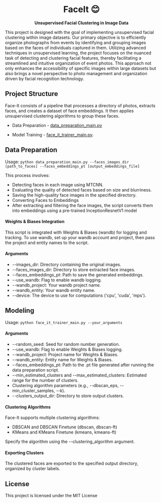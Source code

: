 <h1 align="center">
  FaceIt 😊
</h1>

<p align="center">
  <strong>Unsupervised Facial Clustering in Image Data</strong>
</p>

<p align="left">
This project is designed with the goal of implementing unsupervised facial clustering within image datasets. Our primary objective is to efficiently organize photographs from events by identifying and grouping images based on the faces of individuals captured in them. Utilizing advanced techniques in unsupervised learning, the project focuses on the nuanced task of detecting and clustering facial features, thereby facilitating a streamlined and intuitive organization of event photos. This approach not only enhances the accessibility of specific images within large datasets but also brings a novel perspective to photo management and organization driven by facial recognition technology.
</p>

## Project Structure

Face-It consists of a pipeline that processes a directory of photos, extracts faces, and creates a dataset of face embeddings. It then applies unsupervised clustering algorithms to group these faces.

- Data Preparation - [data_preparation_main.py](https://github.com/shirabroner/FaceIt/blob/main/data_preparation_main.py) 

- Model Training - [face_it_trainer_main.py](https://github.com/shirabroner/FaceIt/blob/main/face_it_trainer_main.py). 

## Data Preparation

Usage:
`python data_preparation_main.py --faces_images_dir [path_to_faces] --faces_embeddings_pt [output_embeddings_file]`

This process involves:

- Detecting faces in each image using MTCNN.
- Evaluating the quality of detected faces based on size and blurriness.
- Saving the high-quality face images in the specified directory.
- Converting Faces to Embeddings
- After extracting and filtering the face images, the script converts them into embeddings using a pre-trained InceptionResnetV1 model

#### Weights & Biases Integration
This script is integrated with Weights & Biases (wandb) for logging and tracking. To use wandb, set up your wandb account and project, then pass the project and entity names to the script.

#### Arguments
- --images_dir: Directory containing the original images.
- --faces_images_dir: Directory to store extracted face images.
- --faces_embeddings_pt: Path to save the generated embeddings.
- --use_wandb: Flag to enable wandb logging.
- --wandb_project: Your wandb project name.
- --wandb_entity: Your wandb entity name.
- --device: The device to use for computations ('cpu', 'cuda', 'mps').

## Modeling
Usage:
`python face_it_trainer_main.py --your_arguments`

#### Arguments
- --random_seed: Seed for random number generation.
- --use_wandb: Flag to enable Weights & Biases logging.
- --wandb_project: Project name for Weights & Biases.
- --wandb_entity: Entity name for Weights & Biases.
- --faces_embeddings_pt: Path to the .pt file generated after running the data preparation script.
- --min_estimated_clusters and --max_estimated_clusters: Estimated range for the number of clusters.
- Clustering algorithm parameters (e.g., --dbscan_eps, --min_cluster_samples, --k).
- --clusters_output_dir: Directory to store output clusters.

#### Clustering Algorithms
Face-It supports multiple clustering algorithms:

- DBSCAN and DBSCAN Finetune (dbscan, dbscan-ft)
- KMeans and KMeans Finetune (kmeans, kmeans-ft)

Specify the algorithm using the --clustering_algorithm argument.

#### Exporting Clusters
The clustered faces are exported to the specified output directory, organized by cluster labels.

## License

This project is licensed under the MIT License




